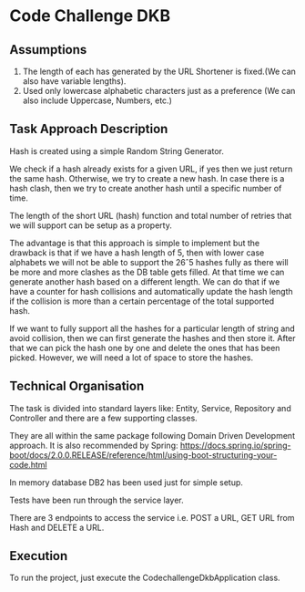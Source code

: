 # Code Challenge DKB

## Assumptions
1. The length of each has generated by the URL Shortener is fixed.(We can also have variable lengths).
2. Used only lowercase alphabetic characters just as a preference (We can also include Uppercase, Numbers, etc.)

## Task Approach Description 
Hash is created using a simple Random String Generator.

We check if a hash already exists for a given URL, if yes then we just return the same hash. Otherwise, we try to create a new hash. In case there is a hash clash, then we try to create another hash until a specific number of time.

The length of the short URL (hash) function and total number of retries that we will support can be setup as a property.

The advantage is that this approach is simple to implement but the drawback is that if we have a hash length of 5, then with lower case alphabets we will not be able to support the  26ˆ5 hashes fully as there will be more and more clashes as the DB table gets filled. At that time we can generate another hash based on a different length. We can do that if we have a counter for hash collisions and automatically update the hash length if the collision is more than a certain percentage of the total supported hash.

If we want to fully support all the hashes for a particular length of string and avoid collision, then we can first generate the hashes and then store it. After that we can pick the hash one by one and delete the ones that has been picked. However, we will need a lot of space to store the hashes.

## Technical Organisation

The task is divided into standard layers like: Entity, Service, Repository and Controller and there are a few supporting classes.

They are all within the same package following Domain Driven Development approach. It is also recommended by Spring: https://docs.spring.io/spring-boot/docs/2.0.0.RELEASE/reference/html/using-boot-structuring-your-code.html

In memory database DB2 has been used just for simple setup. 

Tests have been run through the service layer.

There are 3 endpoints to access the service i.e. POST a URL, GET URL from Hash and DELETE a URL.

## Execution

To run the project, just execute the CodechallengeDkbApplication class.
